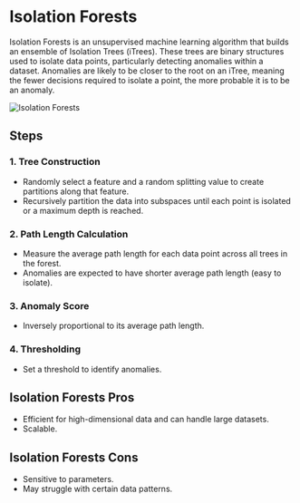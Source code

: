 # Isolation Forests

Isolation Forests is an unsupervised machine learning algorithm that builds an ensemble of Isolation Trees (iTrees). These trees are binary structures used to isolate data points, particularly detecting anomalies within a dataset. Anomalies are likely to be closer to the root on an iTree, meaning the fewer decisions required to isolate a point, the more probable it is to be an anomaly.

![Isolation Forests](https://www.researchgate.net/publication/350551253/figure/fig3/AS:1007770669174784@1617282659072/Anomaly-Detection-using-Isolation-Forest-18.png)

## Steps

### 1. Tree Construction

- Randomly select a feature and a random splitting value to create partitions along that feature.
- Recursively partition the data into subspaces until each point is isolated or a maximum depth is reached.

### 2. Path Length Calculation

- Measure the average path length for each data point across all trees in the forest.
- Anomalies are expected to have shorter average path length (easy to isolate).

### 3. Anomaly Score

- Inversely proportional to its average path length. 

### 4. Thresholding

- Set a threshold to identify anomalies.

## Isolation Forests Pros

- Efficient for high-dimensional data and can handle large datasets.
- Scalable.

## Isolation Forests Cons

- Sensitive to parameters.
- May struggle with certain data patterns.